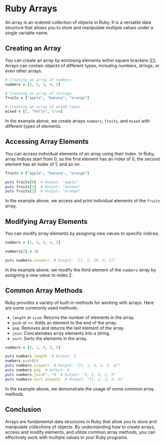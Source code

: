 # Ruby Arrays

An array is an ordered collection of objects in Ruby. It is a versatile data structure that allows you to store and manipulate multiple values under a single variable name.

## Creating an Array

You can create an array by enclosing elements within square brackets ([]). Arrays can contain objects of different types, including numbers, strings, or even other arrays.

`````````ruby
# Creating an array of numbers
numbers = [1, 2, 3, 4, 5]

# Creating an array of strings
fruits = ["apple", "banana", "orange"]

# Creating an array of mixed types
mixed = [1, "hello", true]
`````````

In the example above, we create arrays `numbers`, `fruits`, and `mixed` with different types of elements.

## Accessing Array Elements

You can access individual elements of an array using their index. In Ruby, array indices start from 0, so the first element has an index of 0, the second element has an index of 1, and so on.

`````````ruby
fruits = ["apple", "banana", "orange"]

puts fruits[0]  # Output: "apple"
puts fruits[1]  # Output: "banana"
puts fruits[2]  # Output: "orange"
`````````

In the example above, we access and print individual elements of the `fruits` array.

## Modifying Array Elements

You can modify array elements by assigning new values to specific indices.

`````````ruby
numbers = [1, 2, 3, 4, 5]

numbers[2] = 10

puts numbers.inspect  # Output: "[1, 2, 10, 4, 5]"
`````````

In the example above, we modify the third element of the `numbers` array by assigning a new value to index 2.

## Common Array Methods

Ruby provides a variety of built-in methods for working with arrays. Here are some commonly used methods:

- `length` or `size`: Returns the number of elements in the array.
- `push` or `<<`: Adds an element to the end of the array.
- `pop`: Removes and returns the last element of the array.
- `join`: Concatenates array elements into a string.
- `sort`: Sorts the elements in the array.

`````````ruby
numbers = [3, 1, 4, 2, 5]

puts numbers.length  # Output: 5
numbers.push(6)
puts numbers.inspect  # Output: "[3, 1, 4, 2, 5, 6]"
puts numbers.pop  # Output: 6
puts numbers.join(", ")  # Output: "3, 1, 4, 2, 5"
puts numbers.sort.inspect  # Output: "[1, 2, 3, 4, 5]"
`````````

In the example above, we demonstrate the usage of some common array methods.

## Conclusion

Arrays are fundamental data structures in Ruby that allow you to store and manipulate collections of objects. By understanding how to create arrays, access and modify elements, and utilize common array methods, you can effectively work with multiple values in your Ruby programs.
